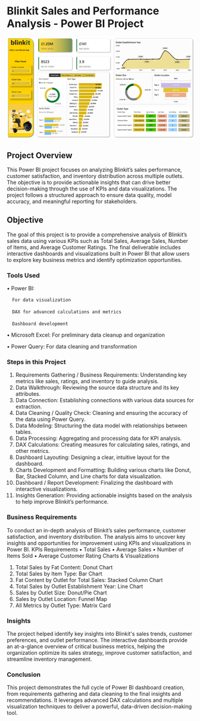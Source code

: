 # Blinkit Sales and Performance Analysis - Power BI Project
![logo](https://github.com/Mgit125/Blinkit-Power-Bi-Project/blob/main/blinkit.png)

## Project Overview
This Power BI project focuses on analyzing Blinkit’s sales performance, customer satisfaction, and inventory distribution across multiple outlets. The objective is to provide actionable insights that can drive better decision-making through the use of KPIs and data visualizations. The project follows a structured approach to ensure data quality, model accuracy, and meaningful reporting for stakeholders.

## Objective
The goal of this project is to provide a comprehensive analysis of Blinkit’s sales data using various KPIs such as Total Sales, Average Sales, Number of Items, and Average Customer Ratings. The final deliverable includes interactive dashboards and visualizations built in Power BI that allow users to explore key business metrics and identify optimization opportunities.

### Tools Used
•	Power BI: 

      For data visualization
      
      DAX for advanced calculations and metrics
      
      Dashboard development

•	Microsoft Excel: For preliminary data cleanup and organization

•	Power Query: For data cleaning and transformation

### Steps in this Project

1.	Requirements Gathering / Business Requirements: Understanding key metrics like sales, ratings, and inventory to guide analysis.
2.	Data Walkthrough: Reviewing the source data structure and its key attributes.
3.	Data Connection: Establishing connections with various data sources for extraction.
4.	Data Cleaning / Quality Check: Cleaning and ensuring the accuracy of the data using Power Query.
5.	Data Modeling: Structuring the data model with relationships between tables.
6.	Data Processing: Aggregating and processing data for KPI analysis.
7.	DAX Calculations: Creating measures for calculating sales, ratings, and other metrics.
8.	Dashboard Layouting: Designing a clear, intuitive layout for the dashboard.
9.	Charts Development and Formatting: Building various charts like Donut, Bar, Stacked Column, and Line charts for data visualization.
10.	Dashboard / Report Development: Finalizing the dashboard with interactive visualizations.
11.	Insights Generation: Providing actionable insights based on the analysis to help improve Blinkit’s performance.

### Business Requirements
To conduct an in-depth analysis of Blinkit’s sales performance, customer satisfaction, and inventory distribution. The analysis aims to uncover key insights and opportunities for improvement using KPIs and visualizations in Power BI.
KPIs Requirements
•	Total Sales
•	Average Sales
•	Number of Items Sold
•	Average Customer Rating
Charts & Visualizations
1.	Total Sales by Fat Content: Donut Chart
2.	Total Sales by Item Type: Bar Chart
3.	Fat Content by Outlet for Total Sales: Stacked Column Chart
4.	Total Sales by Outlet Establishment Year: Line Chart
5.	Sales by Outlet Size: Donut/Pie Chart
6.	Sales by Outlet Location: Funnel Map
7.	All Metrics by Outlet Type: Matrix Card

### Insights
The project helped identify key insights into Blinkit's sales trends, customer preferences, and outlet performance. The interactive dashboards provide an at-a-glance overview of critical business metrics, helping the organization optimize its sales strategy, improve customer satisfaction, and streamline inventory management.

### Conclusion
This project demonstrates the full cycle of Power BI dashboard creation, from requirements gathering and data cleaning to the final insights and recommendations. It leverages advanced DAX calculations and multiple visualization techniques to deliver a powerful, data-driven decision-making tool.
